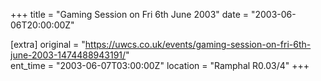 +++
title = "Gaming Session on Fri 6th June 2003"
date = "2003-06-06T20:00:00Z"

[extra]
original = "https://uwcs.co.uk/events/gaming-session-on-fri-6th-june-2003-1474488943191/"    
ent_time = "2003-06-07T03:00:00Z"
location = "Ramphal R0.03/4"
+++




